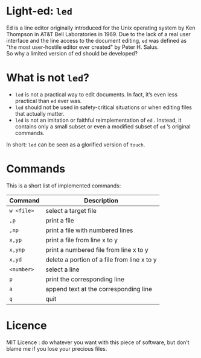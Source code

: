 # Light-ed: `led`

Ed is a line editor originally introduced for the Unix operating system by Ken Thompson in AT&T Bell Laboratories in 1969. Due to the lack of a real user interface and the line access to the document editing, `ed` was defined as "the most user-hostile editor ever created" by Peter H. Salus.\
So why a limited version of ed should be developed?

# What is not `led`?

- `led` is not a practical way to edit documents. In fact, it’s even less practical than `ed` ever was.
- `led` should not be used in safety-critical situations or when editing files that actually matter.
- `led` is not an imitation or faithful reimplementation of `ed` . Instead, it contains only a small subset or even a modified subset of `ed` ’s original commands.

In short:  `led` can be seen as a glorified version of `touch`.

# Commands

This is a short list of implemented commands:

| Command       | Description                            |
|---------------|----------------------------------------|
| `w <file>`    | select a target file                   |
| `,p`          | print a file                           |
| `,np`         | print a file with numbered lines       |
| `x,yp`        | print a file from line x to y          |
| `x,ynp`       | print a numbered file from line x to y |
| `x,yd`        | delete a portion of a file from line x to y          |
| `<number>`    | select a line                          |
| `p`           | print the corresponding line           |
| `a`           | append text at the corresponding line  |
| `q`           | quit                                   |

# Licence

MIT Licence : do whatever you want with this piece of software, but don’t blame me if you lose your precious files.

